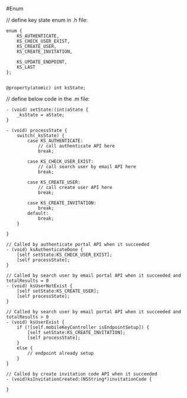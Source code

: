 #Enum



// define key state enum in .h file:

	enum {
	    KS_AUTHENTICATE,
	    KS_CHECK_USER_EXIST,
	    KS_CREATE_USER,
	    KS_CREATE_INVITATION,
	    
	    KS_UPDATE_ENDPOINT,
	    KS_LAST
	};
	
	
	@property(atomic) int ksState;
	
// define below code in the .m file:

	- (void) setState:(int)aState {
	    _ksState = aState;
	}
	
	- (void) processState {
	    switch(_ksState) {
	        case KS_AUTHENTICATE:
	            // call authenticate API here
	            break;
	            
	        case KS_CHECK_USER_EXIST:
	            // call search user by email API here
	            break;
	            
	        case KS_CREATE_USER:
	            // call create user API here
	            break;
	            
	        case KS_CREATE_INVITATION:
	            break;
	        default:
	            break;
	    }
	    
	}
	
	// Called by authenticate portal API when it succeeded
	- (void) ksAuthenticateDone {
	    [self setState:KS_CHECK_USER_EXIST];
	    [self processState];
	}
	
	// Called by search user by email portal API when it succeeded and totalResults = 0
	- (void) ksUserNotExist {
	    [self setState:KS_CREATE_USER];
	    [self processState];
	}
	
	// Called by search user by email portal API when it succeeded and totalResults > 0
	- (void) ksUserExist {
	    if (![self.mobileKeyController isEndpointSetup]) {
	        [self setState:KS_CREATE_INVITATION];
	        [self processState];
	    }
	    else {
	        // endpoint already setup
	    }
	}
	
	// Called by create invitation code API when it succeeded
	- (void)ksInvitationCreated:(NSString*)invitationCode {
	    
	}
